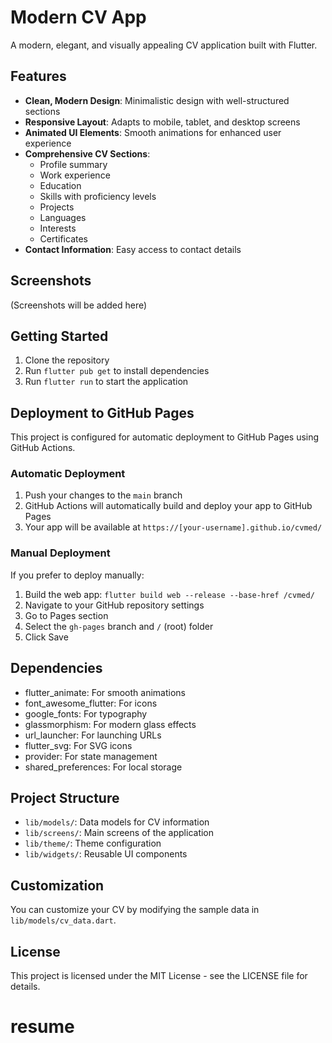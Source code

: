 # Modern CV App

A modern, elegant, and visually appealing CV application built with Flutter.

## Features

- **Clean, Modern Design**: Minimalistic design with well-structured sections
- **Responsive Layout**: Adapts to mobile, tablet, and desktop screens
- **Animated UI Elements**: Smooth animations for enhanced user experience
- **Comprehensive CV Sections**: 
  - Profile summary
  - Work experience
  - Education
  - Skills with proficiency levels
  - Projects
  - Languages
  - Interests
  - Certificates
- **Contact Information**: Easy access to contact details

## Screenshots

(Screenshots will be added here)

## Getting Started

1. Clone the repository
2. Run `flutter pub get` to install dependencies
3. Run `flutter run` to start the application

## Deployment to GitHub Pages

This project is configured for automatic deployment to GitHub Pages using GitHub Actions.

### Automatic Deployment

1. Push your changes to the `main` branch
2. GitHub Actions will automatically build and deploy your app to GitHub Pages
3. Your app will be available at `https://[your-username].github.io/cvmed/`

### Manual Deployment

If you prefer to deploy manually:

1. Build the web app: `flutter build web --release --base-href /cvmed/`
2. Navigate to your GitHub repository settings
3. Go to Pages section
4. Select the `gh-pages` branch and `/` (root) folder
5. Click Save

## Dependencies

- flutter_animate: For smooth animations
- font_awesome_flutter: For icons
- google_fonts: For typography
- glassmorphism: For modern glass effects
- url_launcher: For launching URLs
- flutter_svg: For SVG icons
- provider: For state management
- shared_preferences: For local storage

## Project Structure

- `lib/models/`: Data models for CV information
- `lib/screens/`: Main screens of the application
- `lib/theme/`: Theme configuration
- `lib/widgets/`: Reusable UI components

## Customization

You can customize your CV by modifying the sample data in `lib/models/cv_data.dart`.

## License

This project is licensed under the MIT License - see the LICENSE file for details.
# resume
